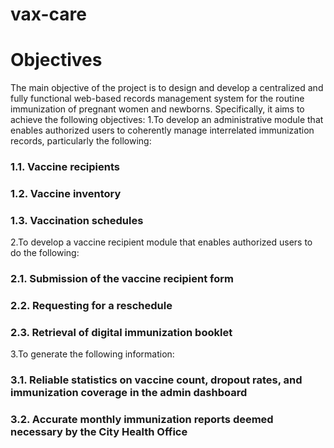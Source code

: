 # vax-care


# Objectives

The main objective of the project is to design and develop a centralized and fully functional web-based records management system for the routine immunization of pregnant women and newborns. Specifically, it aims to achieve the following objectives:
1.To develop an administrative module that enables authorized users to coherently manage interrelated immunization records, particularly the following:
### 1.1. Vaccine recipients
### 1.2. Vaccine inventory
### 1.3. Vaccination schedules
2.To develop a vaccine recipient module that enables authorized users to do the following:
### 2.1. Submission of the vaccine recipient form
### 2.2. Requesting for a reschedule
### 2.3. Retrieval of digital immunization booklet
3.To generate the following information:
### 3.1. Reliable statistics on vaccine count, dropout rates, and immunization coverage in the admin dashboard
### 3.2. Accurate monthly immunization reports deemed necessary by the City Health Office
